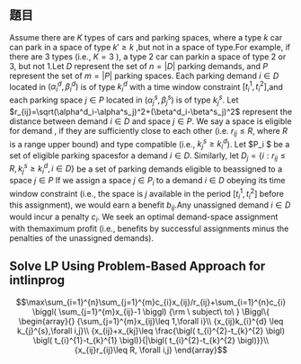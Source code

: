 ## 題目

Assume there are $K$ types of cars and parking spaces, where a type $k$ car can park in a space of type $k'\geq k$ ,but not in a space of type.For example, if there are 3 types (i.e., $K=3$ ), a type 2 car can parkin a space of type 2 or 3, but not 1.Let $D$ represent the set of  $n=|D|$ parking demands, and $P$ represent the set of $m=|P|$ parking spaces. Each parking demand $i\in D$ located in $(\alpha^d_i ,\beta^d_i)$ is of type $k^d_i$ with a time window constraint $[t^1_i ,t^2_i]$,and each parking space $j\in P$ located in $(\alpha^s_j ,\beta^s_j)$ is of type $k^s_j$.
Let $r_{ij}=\sqrt(\alpha^d_i-\alpha^s_j)^2+(\beta^d_i-\beta^s_j)^2$ represent the distance between demand $i\in D$ and space $j\in P$. We say a space  is eligible for demand , if they are sufficiently close to each other (i.e. $r_{ij}\leq R$, where $R$ is a range upper bound) and type compatible (i.e., $k^s_j\geq k^d_i$). Let $P_i
$ be a set of eligible parking spacesfor a demand $i\in D$. Similarly, let $D_j=\{i:r_{ij}\leq R,k^s_j\geq k^d_i ,i\in D\}$ be a set of parking demands eligible to beassigned to a space $j\in P$
If we assign a space $j\in P_i$ to a demand $i\in D$ obeying its time window constraint (i.e., the space  is $j$ available in the period $[t^1_i ,t^2_i]$ before this assignment), we would earn a benefit $b_{ij}$.Any unassigned demand $i\in D$ would incur a penalty $c_i$. We seek an optimal demand-space assignment with themaximum profit (i.e., benefits by successful assignments minus the penalties of the unassigned demands).

## Solve LP Using Problem-Based Approach for intlinprog

$$\max\sum_{i=1}^{n}\sum_{j=1}^{m}c_{i}x_{ij}/r_{ij}+\sum_{i=1}^{n}c_{i} \biggl( \sum_{j=1}^{m}x_{ij}-1 \biggl) {\rm \ subject\ to\ } \Biggl\{ \begin{array}{}
{\sum_{j=1}^{m}x_{ij}\leq 1,\forall i}\\
{x_{ij}k_{i}^{d} \leq k_{j}^{s},\forall i,j}\\
{x_{ij}+x_{kj}\leq \frac{\bigl( t_{i}^{2}-t_{k}^{2} \bigl) \bigl( t_{i}^{1}-t_{k}^{1} \bigl)}{|\bigl( t_{i}^{2}-t_{k}^{2} \bigl)}}\\
{x_{ij}r_{ij}\leq R, \forall i,j}
\end{array}$$